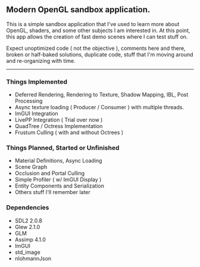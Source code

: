 ## Modern OpenGL sandbox application.

This is a simple sandbox application that I've used to learn more about OpenGL, shaders, and some other subjects I am interested in. At this point, this app allows the creation of fast demo scenes where I can test stuff on.

Expect unoptimized code ( not the objective ), comments here and there, broken or half-baked solutions, duplicate code, stuff that I'm moving around and re-organizing with time.

---

### Things Implemented
- Deferred Rendering, Rendering to Texture, Shadow Mapping, IBL, Post Processing
- Async texture loading ( Producer / Consumer ) with multiple threads.
- ImGUI Integration
- LivePP Integration ( Trial over now )
- QuadTree / Octress Implementation
- Frustum Culling ( with and without Octrees )

### Things Planned, Started or Unfinished
- Material Definitions, Async Loading
- Scene Graph
- Occlusion and Portal Culling
- Simple Profiler ( w/ ImGUI Display )
- Entity Components and Serialization
- Others stuff I'll remember later

### Dependencies
- SDL2 2.0.8
- Glew 2.1.0
- GLM
- Assimp 4.1.0
- ImGUI
- std_image
- nlohmannJson
